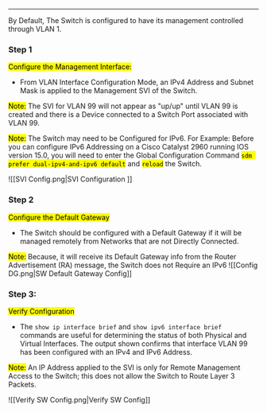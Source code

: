 
---
By Default, The Switch is configured to have its management controlled through VLAN 1.

### Step 1
<mark class="hltr-orange">Configure the Management Interface:</mark> 
- From VLAN Interface Configuration Mode, an IPv4 Address and Subnet Mask is applied to the Management SVI of the Switch.

<mark class="hltr-yellow">Note:</mark>
The SVI for VLAN 99 will not appear as "up/up" until VLAN 99  is created and there is a Device connected to a Switch Port associated with VLAN 99.

<mark class="hltr-yellow">Note:</mark>
The Switch may need to be Configured for IPv6.
For Example: Before you can configure IPv6 Addressing on a Cisco Catalyst 2960 running IOS version 15.0, you will need to enter the Global Configuration Command <mark class="hltr-red">`sdm prefer dual-ipv4-and-ipv6 default`</mark> and <mark class="hltr-red">`reload`</mark> the Switch.

![[SVI Config.png|SVI Configuration ]]

### Step 2
<mark class="hltr-orange">Configure the Default Gateway</mark>
- The Switch should be configured with a Default Gateway if it will be managed remotely from Networks that are not Directly Connected.

<mark class="hltr-yellow">Note:</mark>
Because, it will receive its Default Gateway info from the Router Advertisement (RA) message, the Switch does not Require an IPv6
![[Config DG.png|SW Default Gateway Config]]


### Step 3:
<mark class="hltr-orange">Verify Configuration</mark>
- The `show ip interface brief` and `show ipv6 interface brief` commands are useful for determining the status of both Physical and Virtual Interfaces.
  The output shown confirms that interface VLAN 99 has been configured with an IPv4 and IPv6 Address.

<mark class="hltr-yellow">Note:</mark>
An IP Address applied to the SVI is only for Remote Management Access to the Switch; this does not allow the Switch to Route Layer 3 Packets.

![[Verify SW Config.png|Verify SW Config]]

